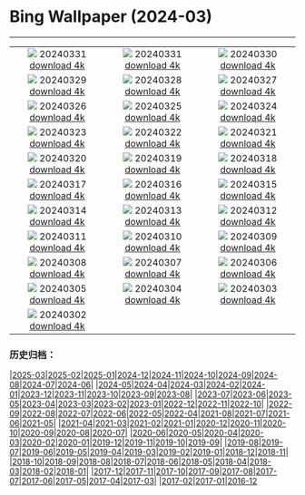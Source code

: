 # Bing Wallpaper (2024-03)
**************
| | | |
| :----: | :----: | :----: |
| ![](https://www.bing.com/th?id=OHR.HungarianEggs_EN-GB1813160198_1920x1080.jpg) 20240331 [download 4k](https://www.bing.com/th?id=OHR.HungarianEggs_EN-GB1813160198_UHD.jpg) | ![](https://www.bing.com/th?id=OHR.SleepySloth_EN-GB5265806402_1920x1080.jpg) 20240331 [download 4k](https://www.bing.com/th?id=OHR.SleepySloth_EN-GB5265806402_UHD.jpg) | ![](https://www.bing.com/th?id=OHR.SouthStackLight_EN-GB4224797900_1920x1080.jpg) 20240330 [download 4k](https://www.bing.com/th?id=OHR.SouthStackLight_EN-GB4224797900_UHD.jpg) |
| ![](https://www.bing.com/th?id=OHR.ShanghaiBlossoms_EN-GB3832708958_1920x1080.jpg) 20240329 [download 4k](https://www.bing.com/th?id=OHR.ShanghaiBlossoms_EN-GB3832708958_UHD.jpg) | ![](https://www.bing.com/th?id=OHR.TeatroColon_EN-GB2271752304_1920x1080.jpg) 20240328 [download 4k](https://www.bing.com/th?id=OHR.TeatroColon_EN-GB2271752304_UHD.jpg) | ![](https://www.bing.com/th?id=OHR.HangRaiVietnam_EN-GB3016593740_1920x1080.jpg) 20240327 [download 4k](https://www.bing.com/th?id=OHR.HangRaiVietnam_EN-GB3016593740_UHD.jpg) |
| ![](https://www.bing.com/th?id=OHR.ColorfulHoli_EN-GB2645468196_1920x1080.jpg) 20240326 [download 4k](https://www.bing.com/th?id=OHR.ColorfulHoli_EN-GB2645468196_UHD.jpg) | ![](https://www.bing.com/th?id=OHR.WhiteEyes_EN-GB5831374525_1920x1080.jpg) 20240325 [download 4k](https://www.bing.com/th?id=OHR.WhiteEyes_EN-GB5831374525_UHD.jpg) | ![](https://www.bing.com/th?id=OHR.AmazonClouds_EN-GB8705485014_1920x1080.jpg) 20240324 [download 4k](https://www.bing.com/th?id=OHR.AmazonClouds_EN-GB8705485014_UHD.jpg) |
| ![](https://www.bing.com/th?id=OHR.WaikatoWater_EN-GB8519481849_1920x1080.jpg) 20240323 [download 4k](https://www.bing.com/th?id=OHR.WaikatoWater_EN-GB8519481849_UHD.jpg) | ![](https://www.bing.com/th?id=OHR.BwindiNationalForest_EN-GB8408921240_1920x1080.jpg) 20240322 [download 4k](https://www.bing.com/th?id=OHR.BwindiNationalForest_EN-GB8408921240_UHD.jpg) | ![](https://www.bing.com/th?id=OHR.SpringFrog_EN-GB9074192994_1920x1080.jpg) 20240321 [download 4k](https://www.bing.com/th?id=OHR.SpringFrog_EN-GB9074192994_UHD.jpg) |
| ![](https://www.bing.com/th?id=OHR.SpringCaveDale_EN-GB2092563802_1920x1080.jpg) 20240320 [download 4k](https://www.bing.com/th?id=OHR.SpringCaveDale_EN-GB2092563802_UHD.jpg) | ![](https://www.bing.com/th?id=OHR.ElephantRock_EN-GB2587880881_1920x1080.jpg) 20240319 [download 4k](https://www.bing.com/th?id=OHR.ElephantRock_EN-GB2587880881_UHD.jpg) | ![](https://www.bing.com/th?id=OHR.StFiniansBay_EN-GB0601904880_1920x1080.jpg) 20240318 [download 4k](https://www.bing.com/th?id=OHR.StFiniansBay_EN-GB0601904880_UHD.jpg) |
| ![](https://www.bing.com/th?id=OHR.BambooPanda_EN-GB5869925596_1920x1080.jpg) 20240317 [download 4k](https://www.bing.com/th?id=OHR.BambooPanda_EN-GB5869925596_UHD.jpg) | ![](https://www.bing.com/th?id=OHR.AnzaBorregoBloom_EN-GB6213504183_1920x1080.jpg) 20240316 [download 4k](https://www.bing.com/th?id=OHR.AnzaBorregoBloom_EN-GB6213504183_UHD.jpg) | ![](https://www.bing.com/th?id=OHR.AyutthayaTree_EN-GB6491490381_1920x1080.jpg) 20240315 [download 4k](https://www.bing.com/th?id=OHR.AyutthayaTree_EN-GB6491490381_UHD.jpg) |
| ![](https://www.bing.com/th?id=OHR.MagadiFlamingos_EN-GB8544970880_1920x1080.jpg) 20240314 [download 4k](https://www.bing.com/th?id=OHR.MagadiFlamingos_EN-GB8544970880_UHD.jpg) | ![](https://www.bing.com/th?id=OHR.BryceSnow_EN-GB7209658465_1920x1080.jpg) 20240313 [download 4k](https://www.bing.com/th?id=OHR.BryceSnow_EN-GB7209658465_UHD.jpg) | ![](https://www.bing.com/th?id=OHR.SleepyKoala_EN-GB8056580586_1920x1080.jpg) 20240312 [download 4k](https://www.bing.com/th?id=OHR.SleepyKoala_EN-GB8056580586_UHD.jpg) |
| ![](https://www.bing.com/th?id=OHR.MotheringSundayMuteSwan_EN-GB7947590349_1920x1080.jpg) 20240311 [download 4k](https://www.bing.com/th?id=OHR.MotheringSundayMuteSwan_EN-GB7947590349_UHD.jpg) | ![](https://www.bing.com/th?id=OHR.BistiBlue_EN-GB9222273593_1920x1080.jpg) 20240310 [download 4k](https://www.bing.com/th?id=OHR.BistiBlue_EN-GB9222273593_UHD.jpg) | ![](https://www.bing.com/th?id=OHR.TateLightUp_EN-GB9793906084_1920x1080.jpg) 20240309 [download 4k](https://www.bing.com/th?id=OHR.TateLightUp_EN-GB9793906084_UHD.jpg) |
| ![](https://www.bing.com/th?id=OHR.TarragonaSpain_EN-GB6677575953_1920x1080.jpg) 20240308 [download 4k](https://www.bing.com/th?id=OHR.TarragonaSpain_EN-GB6677575953_UHD.jpg) | ![](https://www.bing.com/th?id=OHR.WahclellaFalls_EN-GB8488291917_1920x1080.jpg) 20240307 [download 4k](https://www.bing.com/th?id=OHR.WahclellaFalls_EN-GB8488291917_UHD.jpg) | ![](https://www.bing.com/th?id=OHR.BangkokCircle_EN-GB8143129520_1920x1080.jpg) 20240306 [download 4k](https://www.bing.com/th?id=OHR.BangkokCircle_EN-GB8143129520_UHD.jpg) |
| ![](https://www.bing.com/th?id=OHR.ArenalCostaRica_EN-GB7820638738_1920x1080.jpg) 20240305 [download 4k](https://www.bing.com/th?id=OHR.ArenalCostaRica_EN-GB7820638738_UHD.jpg) | ![](https://www.bing.com/th?id=OHR.KrugerLeopard_EN-GB7548648267_1920x1080.jpg) 20240304 [download 4k](https://www.bing.com/th?id=OHR.KrugerLeopard_EN-GB7548648267_UHD.jpg) | ![](https://www.bing.com/th?id=OHR.BritAwardsGuitarsUK_EN-GB7128101081_1920x1080.jpg) 20240303 [download 4k](https://www.bing.com/th?id=OHR.BritAwardsGuitarsUK_EN-GB7128101081_UHD.jpg) |
| ![](https://www.bing.com/th?id=OHR.StDavidsPembrokeshire_EN-GB6636392308_1920x1080.jpg) 20240302 [download 4k](https://www.bing.com/th?id=OHR.StDavidsPembrokeshire_EN-GB6636392308_UHD.jpg) |  |  |

### 历史归档：

|[2025-03](bing/2025-03/2025-03.md)|[2025-02](bing/2025-02/2025-02.md)|[2025-01](bing/2025-01/2025-01.md)|[2024-12](bing/2024-12/2024-12.md)|[2024-11](bing/2024-11/2024-11.md)|[2024-10](bing/2024-10/2024-10.md)|[2024-09](bing/2024-09/2024-09.md)|[2024-08](bing/2024-08/2024-08.md)|[2024-07](bing/2024-07/2024-07.md)|[2024-06](bing/2024-06/2024-06.md)|
|[2024-05](bing/2024-05/2024-05.md)|[2024-04](bing/2024-04/2024-04.md)|[2024-03](bing/2024-03/2024-03.md)|[2024-02](bing/2024-02/2024-02.md)|[2024-01](bing/2024-01/2024-01.md)|[2023-12](bing/2023-12/2023-12.md)|[2023-11](bing/2023-11/2023-11.md)|[2023-10](bing/2023-10/2023-10.md)|[2023-09](bing/2023-09/2023-09.md)|[2023-08](bing/2023-08/2023-08.md)|
|[2023-07](bing/2023-07/2023-07.md)|[2023-06](bing/2023-06/2023-06.md)|[2023-05](bing/2023-05/2023-05.md)|[2023-04](bing/2023-04/2023-04.md)|[2023-03](bing/2023-03/2023-03.md)|[2023-02](bing/2023-02/2023-02.md)|[2023-01](bing/2023-01/2023-01.md)|[2022-12](bing/2022-12/2022-12.md)|[2022-11](bing/2022-11/2022-11.md)|[2022-10](bing/2022-10/2022-10.md)|
|[2022-09](bing/2022-09/2022-09.md)|[2022-08](bing/2022-08/2022-08.md)|[2022-07](bing/2022-07/2022-07.md)|[2022-06](bing/2022-06/2022-06.md)|[2022-05](bing/2022-05/2022-05.md)|[2022-04](bing/2022-04/2022-04.md)|[2021-08](bing/2021-08/2021-08.md)|[2021-07](bing/2021-07/2021-07.md)|[2021-06](bing/2021-06/2021-06.md)|[2021-05](bing/2021-05/2021-05.md)|
|[2021-04](bing/2021-04/2021-04.md)|[2021-03](bing/2021-03/2021-03.md)|[2021-02](bing/2021-02/2021-02.md)|[2021-01](bing/2021-01/2021-01.md)|[2020-12](bing/2020-12/2020-12.md)|[2020-11](bing/2020-11/2020-11.md)|[2020-10](bing/2020-10/2020-10.md)|[2020-09](bing/2020-09/2020-09.md)|[2020-08](bing/2020-08/2020-08.md)|[2020-07](bing/2020-07/2020-07.md)|
|[2020-06](bing/2020-06/2020-06.md)|[2020-05](bing/2020-05/2020-05.md)|[2020-04](bing/2020-04/2020-04.md)|[2020-03](bing/2020-03/2020-03.md)|[2020-02](bing/2020-02/2020-02.md)|[2020-01](bing/2020-01/2020-01.md)|[2019-12](bing/2019-12/2019-12.md)|[2019-11](bing/2019-11/2019-11.md)|[2019-10](bing/2019-10/2019-10.md)|[2019-09](bing/2019-09/2019-09.md)|
|[2019-08](bing/2019-08/2019-08.md)|[2019-07](bing/2019-07/2019-07.md)|[2019-06](bing/2019-06/2019-06.md)|[2019-05](bing/2019-05/2019-05.md)|[2019-04](bing/2019-04/2019-04.md)|[2019-03](bing/2019-03/2019-03.md)|[2019-02](bing/2019-02/2019-02.md)|[2019-01](bing/2019-01/2019-01.md)|[2018-12](bing/2018-12/2018-12.md)|[2018-11](bing/2018-11/2018-11.md)|
|[2018-10](bing/2018-10/2018-10.md)|[2018-09](bing/2018-09/2018-09.md)|[2018-08](bing/2018-08/2018-08.md)|[2018-07](bing/2018-07/2018-07.md)|[2018-06](bing/2018-06/2018-06.md)|[2018-05](bing/2018-05/2018-05.md)|[2018-04](bing/2018-04/2018-04.md)|[2018-03](bing/2018-03/2018-03.md)|[2018-02](bing/2018-02/2018-02.md)|[2018-01](bing/2018-01/2018-01.md)|
|[2017-12](bing/2017-12/2017-12.md)|[2017-11](bing/2017-11/2017-11.md)|[2017-10](bing/2017-10/2017-10.md)|[2017-09](bing/2017-09/2017-09.md)|[2017-08](bing/2017-08/2017-08.md)|[2017-07](bing/2017-07/2017-07.md)|[2017-06](bing/2017-06/2017-06.md)|[2017-05](bing/2017-05/2017-05.md)|[2017-04](bing/2017-04/2017-04.md)|[2017-03](bing/2017-03/2017-03.md)|
|[2017-02](bing/2017-02/2017-02.md)|[2017-01](bing/2017-01/2017-01.md)|[2016-12](bing/2016-12/2016-12.md)